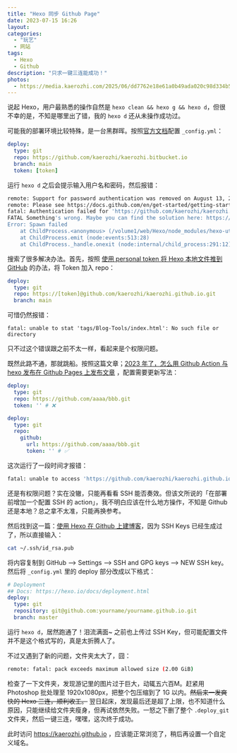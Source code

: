 ```yaml
---
title: "Hexo 同步 Github Page"
date: 2023-07-15 16:26
layout: 
categories: 
  - "玩艺"
  - 网站
tags: 
  - Hexo
  - Github
description: "只求一键三连能成功！"
photos:
  - https://media.kaerozhi.com/2025/06/dd7762e18e61a0b49ada020c98d334b5.webp
---
```

说起 Hexo，用户最熟悉的操作自然是 `hexo clean && hexo g && hexo d`，但很不幸的是，不知是哪里出了错，我的 `hexo d` 还从未操作成功过。

<!-- more -->

可能我的部署环境比较特殊，是一台黑群晖。按照[官方文档](https://hexo.io/zh-cn/docs/one-command-deployment.html)配置 `_config.yml`：

``` yml
deploy:
  type: git
  repo: https://github.com/kaerozhi/kaerozhi.bitbucket.io
  branch: main
  token: [token]
```

运行 `hexo d` 之后会提示输入用户名和密码，然后报错：

``` bash
remote: Support for password authentication was removed on August 13, 2021.
remote: Please see https://docs.github.com/en/get-started/getting-started-with-git/about-remote-repositories#cloning-with-https-urls for information on currently recommended modes of authentication.
fatal: Authentication failed for 'https://github.com/kaerozhi/kaerozhi.github.io.git/'
FATAL Something's wrong. Maybe you can find the solution here: https://hexo.io/docs/troubleshooting.html
Error: Spawn failed
    at ChildProcess.<anonymous> (/volume1/web/Hexo/node_modules/hexo-util/lib/spawn.js:51:21)
    at ChildProcess.emit (node:events:513:28)
    at ChildProcess._handle.onexit (node:internal/child_process:291:12)
```

搜索了很多解决办法。首先，按照 [使用 personal token 将 Hexo 本地文件推到 GitHub](https://blog.csdn.net/qq_43659183/article/details/126041835) 的办法，将 Token 加入 repo：     

``` yml
deploy:
  type: git
  repo: https://[token]@github.com/kaerozhi/kaerozhi.github.io.git
  branch: main
```

可惜仍然报错：

``` shell
fatal: unable to stat 'tags/Blog-Tools/index.html': No such file or directory
```

只不过这个错误跟之前不太一样，看起来是个权限问题。

既然此路不通，那就跳船。按照这篇文章；[2023 年了，怎么用 Github Action 与 hexo 发布在 Github Pages 上发布文章](https://ayase.moe/2023/02/12/deploy-hexo-in-2023/) ，配置需要更新写法：

``` yml
deploy:
  type: git
  repo: https://github.com/aaaa/bbb.git
  token: '' # ❌

deploy:
  type: git
  repo:
    github:
      url: https://github.com/aaaa/bbb.git
      token: '' # ✅
```

这次运行了一段时间才报错：

``` bash
fatal: unable to access 'https://github.com/kaerozhi/kaerozhi.github.io.git/': HTTP/2 stream 1 was not closed cleanly before end of the underlying stream
```

还是有权限问题？实在没辙，只能再看看 SSH 能否奏效。但该文所说的「在部署前增加一个配置 SSH 的 action」，我不明白应该在什么地方操作，不知是 Github 还是本地？总之拿不太准，只能再换参考。

然后找到这一篇：[使用 Hexo 在 Github 上建博客](https://www.cnblogs.com/v1coder/p/16358864.html)，因为 SSH Keys 已经生成过了，所以直接输入：

```bash
cat ~/.ssh/id_rsa.pub
```

将内容复制到 GitHub –> Settings –> SSH and GPG keys –> NEW SSH key。然后将 `_config.yml` 里的 deploy 部分改成以下格式：

```yaml
# Deployment
## Docs: https://hexo.io/docs/deployment.html
deploy:
  type: git
  repository: git@github.com:yourname/yourname.github.io.git
  branch: master
```

运行 `hexo d`，居然跑通了！泪流满面~  之前也上传过 SSH Key，但可能配置文件并不是这个格式写的，真是太折腾人了。

不过又遇到了新的问题，文件夹太大了，囧：

``` bash
remote: fatal: pack exceeds maximum allowed size (2.00 GiB)
```

检查了一下文件夹，发现游记里的图片过于巨大，动辄五六百M。赶紧用 Photoshop 批处理至 1920x1080px，把整个包压缩到了 1G 以内。~~然后来一发爽快的 Hexo 三连，顺利收工。~~ 翌日起床，发现最后还是超了上限，也不知道什么原因，只能继续给文件夹瘦身，但再试依然失败。一怒之下删了整个 `.deploy_git` 文件夹，然后一键三连，嘿嘿，这次终于成功。

此时访问 https://kaerozhi.github.io ，应该能正常浏览了，稍后再设置一个自定义域名。